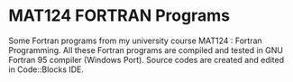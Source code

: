 # MAT124 FORTRAN Programs
Some Fortran programs from my university course MAT124 : Fortran Programming. All these Fortran programs are compiled and tested in GNU Fortran 95 compiler (Windows Port). Source codes are created and edited in Code::Blocks IDE.

